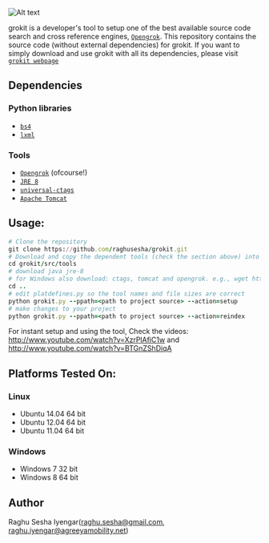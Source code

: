 ![Alt text](grokit.jpg?raw=true "grokit")

grokit is a developer's tool to setup one of the best available source code search and cross reference engines, [`Opengrok`](https://oracle.github.io/opengrok/).
This repository contains the source code (without external dependencies) for grokit.  If you want to simply download and use grokit with all its dependencies, please visit [`grokit webpage`](http://grokit.pythonanywhere.com)

Dependencies
------------
### Python libraries
- [`bs4`](http://www.crummy.com/software/BeautifulSoup/bs4/download/4.3/)
- [`lxml`](https://pypi.python.org/pypi/lxml)

### Tools
- [`Opengrok`](https://oracle.github.io/opengrok/) (ofcourse!)
- [`JRE 8`](http://www.oracle.com/technetwork/java/javase/downloads/index.html)
- [`universal-ctags`](https://github.com/universal-ctags/ctags)
- [`Apache Tomcat`](http://tomcat.apache.org/)


Usage:
------------
```ruby
# Clone the repository
git clone https://github.com/raghusesha/grokit.git
# Download and copy the dependent tools (check the section above) into the tools directory
cd grokit/src/tools
# download java jre-8
# for Windows also download: ctags, tomcat and opengrok. e.g., wget http://java.net/projects/opengrok/downloads/download/opengrok-0.12.1.tar.gz
cd ..
# edit platdefines.py so the tool names and file sizes are correct
python grokit.py --ppath=<path to project source> --action=setup
# make changes to your project
python grokit.py --ppath=<path to project source> --action=reindex
```
For instant setup and using the tool,
Check the videos: http://www.youtube.com/watch?v=XzrPlAfiC1w and http://www.youtube.com/watch?v=BTGnZShDiqA

Platforms Tested On:
------------
### Linux 
- Ubuntu 14.04 64 bit
- Ubuntu 12.04 64 bit
- Ubuntu 11.04 64 bit

### Windows
- Windows 7 32 bit
- Windows 8 64 bit

Author
------------
Raghu Sesha Iyengar(raghu.sesha@gmail.com, raghu.iyengar@agreeyamobility.net)
